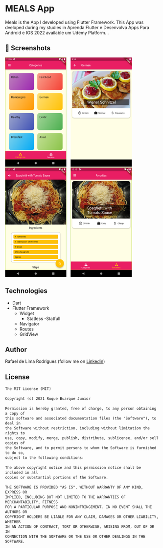 # MEALS App
Meals is the App I developed using Flutter Framework. This App was dveloped during my studies in Aprenda Flutter e Desenvolva Apps Para Android e IOS 2022 available um Udemy Platform.
.

## :camera_flash: Screenshots
<!-- You can add more screenshots here if you like -->
<img src="/docs/screenshoot_main.png" width="200">&emsp;<img src="/docs/meal_list_catogory.png" width="200">&emsp;<img src="/docs/step_ingredients.png" width="200">&emsp;<img src="/docs/favorite_screen.png" width="200">

## Technologies
* Dart
* Flutter Framework
  * Widget
      - Statless
      -Statfull
  * Navigator
  * Routes
  * GridView

## Author
Rafael de Lima Rodrigues (follow me on [Linkedin](https://www.linkedin.com/in/rafaellimarodrigues))

## License
```
The MIT License (MIT)

Copyright (c) 2021 Roque Buarque Junior

Permission is hereby granted, free of charge, to any person obtaining a copy of
this software and associated documentation files (the "Software"), to deal in
the Software without restriction, including without limitation the rights to
use, copy, modify, merge, publish, distribute, sublicense, and/or sell copies of
the Software, and to permit persons to whom the Software is furnished to do so,
subject to the following conditions:

The above copyright notice and this permission notice shall be included in all
copies or substantial portions of the Software.

THE SOFTWARE IS PROVIDED "AS IS", WITHOUT WARRANTY OF ANY KIND, EXPRESS OR
IMPLIED, INCLUDING BUT NOT LIMITED TO THE WARRANTIES OF MERCHANTABILITY, FITNESS
FOR A PARTICULAR PURPOSE AND NONINFRINGEMENT. IN NO EVENT SHALL THE AUTHORS OR
COPYRIGHT HOLDERS BE LIABLE FOR ANY CLAIM, DAMAGES OR OTHER LIABILITY, WHETHER
IN AN ACTION OF CONTRACT, TORT OR OTHERWISE, ARISING FROM, OUT OF OR IN
CONNECTION WITH THE SOFTWARE OR THE USE OR OTHER DEALINGS IN THE SOFTWARE.
```
```
